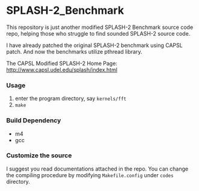SPLASH-2_Benchmark
=================

This repository is just another modified SPLASH-2 Benchmark source code repo, helping those who struggle to find sounded SPLASH-2 source code.   

I have already patched the original SPLASH-2 benchmark using CAPSL patch. And now the benchmarks utilize pthread library.  

The CAPSL Modified SPLASH-2 Home Page: http://www.capsl.udel.edu/splash/index.html  

### Usage

1. enter the program directory, say `kernels/fft`
2. `make`

### Build Dependency

+ m4
+ gcc

### Customize the source

I suggest you read documentations attached in the repo. You can change the compiling procedure by modifying `Makefile.config` under `codes` directory.
